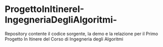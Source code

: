 # ProgettoInItinereI-IngegneriaDegliAlgoritmi-
Repository contente il codice sorgente, la demo e la relazione per il Primo Progetto In Itinere del Corso di Ingegneria degli Algoritmi

